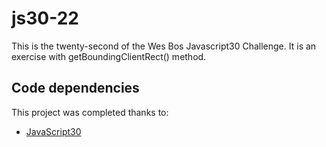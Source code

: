 # js30-22

This is the twenty-second of the Wes Bos Javascript30 Challenge. It is an exercise with getBoundingClientRect() method.

## Code dependencies

This project was completed thanks to:
- [JavaScript30][1]

[1]: https://javascript30.com/